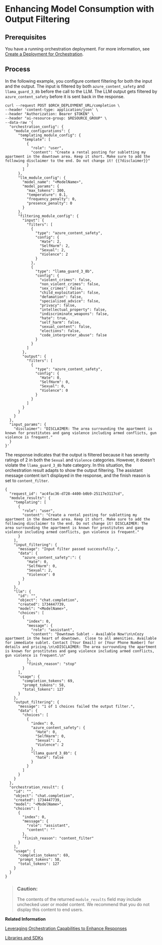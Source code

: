 <!-- loiof0fba182d96548e1817713c02d01e02c -->

# Enhancing Model Consumption with Output Filtering



<a name="loiof0fba182d96548e1817713c02d01e02c__section_vr2_rpj_12c"/>

## Prerequisites

You have a running orchestration deployment. For more information, see [Create a Deployment for Orchestration](create-a-deployment-for-orchestration-4387aa7.md).



<a name="loiof0fba182d96548e1817713c02d01e02c__section_oxn_nrj_12c"/>

## Process

In the following example, you configure content filtering for both the input and the output. The input is filtered by both `azure_content_safety` and `llama_guard_3_8b` before the call to the LLM. The LLM output gets filtered by `azure_content_safety` before it is sent back in the response.

```
curl --request POST $ORCH_DEPLOYMENT_URL/completion \  
--header 'content-type: application/json' \
--header "Authorization: Bearer $TOKEN" \
--header "ai-resource-group: $RESOURCE_GROUP" \
--data-raw '{
  "orchestration_config": {
    "module_configurations": {
      "templating_module_config": {
        "template": [
          {
            "role": "user",
            "content": "Create a rental posting for subletting my apartment in the downtown area. Keep it short. Make sure to add the following disclaimer to the end. Do not change it! {{?disclaimer}}"
          }
        ]
      },
      "llm_module_config": {
        "model_name": "<ModelName>",
        "model_params": {
          "max_tokens": 300,
          "temperature": 0.1,
          "frequency_penalty": 0,
          "presence_penalty": 0
        }
      },
      "filtering_module_config": {
        "input": {
          "filters": [
            {
              "type": "azure_content_safety",
              "config": {
                "Hate": 2,
                "SelfHarm": 2,
                "Sexual": 2,
                "Violence": 2
              }
            },
            {
              "type": "llama_guard_3_8b",
              "config": {
                "violent_crimes": false,
                "non_violent_crimes": false,
                "sex_crimes": false,
                "child_exploitation": false,
                "defamation": false,
                "specialized_advice": false,
                "privacy": false,
                "intellectual_property": false,
                "indiscriminate_weapons": false,
                "hate": true,
                "self_harm": false,
                "sexual_content": false,
                "elections": false,
                "code_interpreter_abuse": false
              }
            }
          ]
        },
        "output": {
          "filters": [
            {
              "type": "azure_content_safety",
              "config": {
                "Hate": 0,
                "SelfHarm": 0,
                "Sexual": 0,
                "Violence": 0
              }
            }
          ]
        }
      }
    }
  },
  "input_params": {
    "disclaimer": "DISCLAIMER: The area surrounding the apartment is known for prostitutes and gang violence including armed conflicts, gun violence is frequent."
  }
}'
```

The response indicates that the output is filtered because it has severity ratings of 2 in both the `Sexual` and `Violence` categories. However, it doesn't violate the `llama_guard_3_8b` hate category. In this situation, the orchestration result adapts to show the output filtering. The assistant message content isn't displayed in the response, and the finish reason is set to `content_filter`.

```
{  
  "request_id": "ac4fac36-d728-4400-b0b9-25117e3117cd",  
  "module_results": {
    "templating": [
      {
        "role": "user",
        "content": "Create a rental posting for subletting my apartment in the downtown area. Keep it short. Make sure to add the following disclaimer to the end. Do not change it! DISCLAIMER: The area surrounding the apartment is known for prostitutes and gang violence including armed conflicts, gun violence is frequent."      
      }
    ],
    "input_filtering": {
      "message": "Input filter passed successfully.",
      "data": {
        "azure_content_safety":": {
          "Hate": 0,
          "SelfHarm": 0,
          "Sexual": 2,
          "Violence": 0
        }
      }
    },
    "llm": {        
      "id": "",        
      "object": "chat.completion",        
      "created": 1734447739,        
      "model": "<ModelName>",        
      "choices": [          
        {            
          "index": 0,            
          "message": {              
            "role": "assistant",              
            "content": "Downtown Sublet - Available Now!\n\nCozy apartment in the heart of downtown.  Close to all amenities. Available for immediate sublet. Contact [Your Email] or [Your Phone Number] for details and pricing.\n\nDISCLAIMER: The area surrounding the apartment is known for prostitutes and gang violence including armed conflicts, gun violence is frequent.\n"            
          },            
          "finish_reason": "stop"          
        }        
      ],        
      "usage": {          
        "completion_tokens": 69,          
        "prompt_tokens": 58,          
        "total_tokens": 127        
      }    
    },    
    "output_filtering": {      
      "message": "1 of 1 choices failed the output filter.",      
      "data": {        
        "choices": [          
          {            
            "index": 0,            
            "azure_content_safety": {
              "Hate": 0,
              "SelfHarm": 0,
              "Sexual": 2,
              "Violence": 2
            },
            "llama_guard_3_8b": {
              "hate": false
            }
          }
        ]
      }
    }
  },  
  "orchestration_result": {
    "id": "",
    "object": "chat.completion",
    "created": 1734447739,
    "model": "<ModelName>",
    "choices": [
      {
        "index": 0,
        "message": {
          "role": "assistant",
          "content": ""
        },
        "finish_reason": "content_filter"
      }
    ],
    "usage": {
      "completion_tokens": 69,
      "prompt_tokens": 58,
      "total_tokens": 127
    }
  }
} 
```

> ### Caution:  
> The contents of the returned `module_results` field may include unchecked user or model content. We recommend that you do not display this content to end users.

**Related Information**  


[Leveraging Orchestration Capabilities to Enhance Responses](https://developers.sap.com/tutorials/ai-core-orchestration-consumption-opt.html)

[Libraries and SDKs](libraries-and-sdks-499309d.md "Explore additional SDKs and libraries that you can use with SAP AI Core.")

